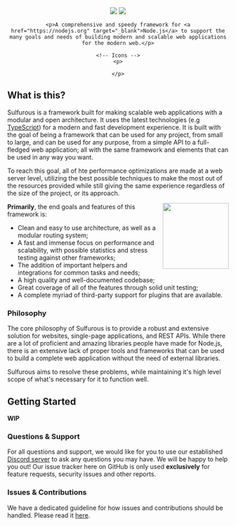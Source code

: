 <div align="center">
    <img src="https://github.com/irisu01/sulfurous/blob/master/assets/darklogo.png?raw=true#gh-dark-mode-only" />
    <img src="https://github.com/irisu01/sulfurous/blob/master/assets/lightlogo.png?raw=true#gh-light-mode-only" />

    <p>A comprehensive and speedy framework for <a href="https://nodejs.org" target="_blank">Node.js</a> to support the many goals and needs of building modern and scalable web applications for the modern web.</p>

    <!-- Icons -->
    <p>

    </p>
</div>

## What is this?

Sulfurous is a framework built for making scalable web applications with a modular and open architecture. It uses the latest technologies (e.g <a href="https://typescriptlang.org" target="_blank">TypeScript</a>) for a modern and fast development experience. It is built with the goal of being a framework that can be used for any project, from small to large, and can be used for any purpose, from a simple API to a full-fledged web application; all with the same framework and elements that can be used in any way you want.

To reach this goal, all of hte performance optimizations are made at a web server level, utilizing the best possible techniques to make the most out of the resources provided while still giving the same experience regardless of the size of the project, or its approach.

<img align="right" src="" height="150px" />

**Primarily**, the end goals and features of this framework is:
* Clean and easy to use architecture, as well as a modular routing system;
* A fast and immense focus on performance and scalability, with possible statistics and stress testing against other frameworks;
* The addition of important helpers and integrations for common tasks and needs;
* A high quality and well-documented codebase;
* Great coverage of all of the features through solid unit testing;
* A complete myriad of third-party support for plugins that are available.

### Philosophy

The core philosophy of Sulfurous is to provide a robust and extensive solution for websites, single-page applications, and REST APIs. While there are a lot of proficient and amazing libraries people have made for Node.js, there is an extensive lack of proper tools and frameworks that can be used to build a complete web application without the need of external libraries.

Sulfurous aims to resolve these problems, while maintaining it's high level scope of what's necessary for it to function well.

## Getting Started

**WIP**

### Questions & Support

For all questions and support, we would like for you to use our established [Discord server]() to ask any questions you may have. We will be happy to help you out! Our issue tracker here on GitHub is only used **exclusively** for feature requests, security issues and other reports.

### Issues & Contributions

We have a dedicated guideline for how issues and contributions should be handled. Please read it [here](https://github.com/irisu01/sulfurous/blob/master/CONTRIBUTING.md).